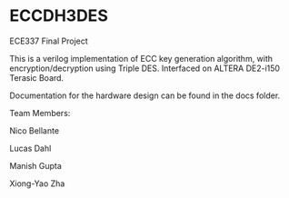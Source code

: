 # ECCDH3DES
ECE337 Final Project

This is a verilog implementation of ECC key generation algorithm, with encryption/decryption using Triple DES.
Interfaced on ALTERA DE2-i150 Terasic Board.

Documentation for the hardware design can be found in the docs folder.


Team Members:

Nico Bellante


Lucas Dahl


Manish Gupta


Xiong-Yao Zha


